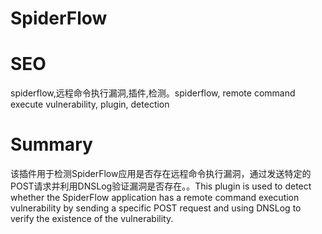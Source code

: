 # SpiderFlow
# SEO
spiderflow,远程命令执行漏洞,插件,检测。spiderflow, remote command execute vulnerability, plugin, detection
# Summary
该插件用于检测SpiderFlow应用是否存在远程命令执行漏洞，通过发送特定的POST请求并利用DNSLog验证漏洞是否存在。。This plugin is used to detect whether the SpiderFlow application has a remote command execution vulnerability by sending a specific POST request and using DNSLog to verify the existence of the vulnerability.
